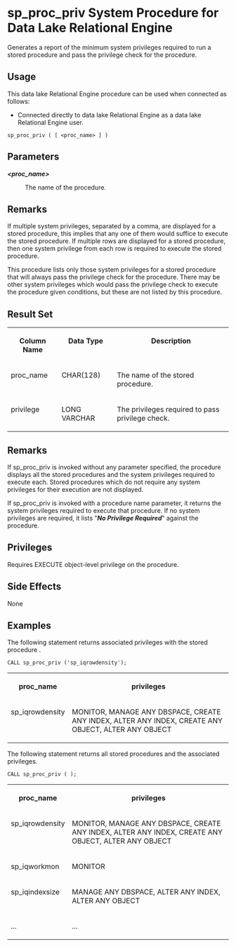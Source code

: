 <!-- loioa44bd2bd84f21015abce97fe6b205f4d -->

# sp\_proc\_priv System Procedure for Data Lake Relational Engine

Generates a report of the minimum system privileges required to run a stored procedure and pass the privilege check for the procedure.



<a name="loioa44bd2bd84f21015abce97fe6b205f4d__section_spb_5dw_f4b"/>

## Usage

This data lake Relational Engine procedure can be used when connected as follows:

-   Connected directly to data lake Relational Engine as a data lake Relational Engine user.



```
sp_proc_priv ( [ <proc_name> ] )
```



<a name="loioa44bd2bd84f21015abce97fe6b205f4d__section_x5w_b1j_yyb"/>

## Parameters


<dl>
<dt><b>

*<proc\_name\>*

</b></dt>
<dd>

The name of the procedure.



</dd>
</dl>



<a name="loioa44bd2bd84f21015abce97fe6b205f4d__section_z4x_jqr_mbb"/>

## Remarks

If multiple system privileges, separated by a comma, are displayed for a stored procedure, this implies that any one of them would suffice to execute the stored procedure. If multiple rows are displayed for a stored procedure, then one system privilege from each row is required to execute the stored procedure.

This procedure lists only those system privileges for a stored procedure that will always pass the privilege check for the procedure. There may be other system privileges which would pass the privilege check to execute the procedure given conditions, but these are not listed by this procedure.



<a name="loioa44bd2bd84f21015abce97fe6b205f4d__section_a22_3qr_mbb"/>

## Result Set


<table>
<tr>
<th valign="top">

Column Name

</th>
<th valign="top">

Data Type

</th>
<th valign="top">

Description

</th>
</tr>
<tr>
<td valign="top">

proc\_name

</td>
<td valign="top">

CHAR\(128\)

</td>
<td valign="top">

The name of the stored procedure.

</td>
</tr>
<tr>
<td valign="top">

privilege

</td>
<td valign="top">

LONG VARCHAR

</td>
<td valign="top">

The privileges required to pass privilege check.

</td>
</tr>
</table>



<a name="loioa44bd2bd84f21015abce97fe6b205f4d__section_dln_stv_xyb"/>

## Remarks

If sp\_proc\_priv is invoked without any parameter specified, the procedure displays all the stored procedures and the system privileges required to execute each. Stored procedures which do not require any system privileges for their execution are not displayed.

If sp\_proc\_priv is invoked with a procedure name parameter, it returns the system privileges required to execute that procedure. If no system privileges are required, it lists "***No Privilege Required***" against the procedure.



## Privileges

Requires EXECUTE object-level privilege on the procedure.



<a name="loioa44bd2bd84f21015abce97fe6b205f4d__section_fds_zss_mbb"/>

## Side Effects

None



## Examples

The following statement returns associated privileges with the stored procedure .

```
CALL sp_proc_priv ('sp_iqrowdensity');
```


<table>
<tr>
<th valign="top">

proc\_name

</th>
<th valign="top">

privileges

</th>
</tr>
<tr>
<td valign="top">

sp\_iqrowdensity

</td>
<td valign="top">

MONITOR, MANAGE ANY DBSPACE, CREATE ANY INDEX, ALTER ANY INDEX, CREATE ANY OBJECT, ALTER ANY OBJECT

</td>
</tr>
</table>

The following statement returns all stored procedures and the associated privileges.

```
CALL sp_proc_priv ( );
```


<table>
<tr>
<th valign="top">

proc\_name

</th>
<th valign="top">

privileges

</th>
</tr>
<tr>
<td valign="top">

sp\_iqrowdensity

</td>
<td valign="top">

MONITOR, MANAGE ANY DBSPACE, CREATE ANY INDEX, ALTER ANY INDEX, CREATE ANY OBJECT, ALTER ANY OBJECT

</td>
</tr>
<tr>
<td valign="top">

sp\_iqworkmon

</td>
<td valign="top">

MONITOR

</td>
</tr>
<tr>
<td valign="top">

sp\_iqindexsize

</td>
<td valign="top">

MANAGE ANY DBSPACE, ALTER ANY INDEX, ALTER ANY OBJECT

</td>
</tr>
<tr>
<td valign="top">

...

</td>
<td valign="top">

...

</td>
</tr>
</table>

